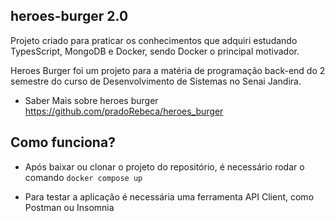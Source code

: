## heroes-burger 2.0

Projeto criado para praticar os conhecimentos que adquiri estudando TypesScript, MongoDB e Docker, sendo Docker o principal motivador.

Heroes Burger foi um projeto para a matéria de programação back-end do 2 semestre do curso de Desenvolvimento de Sistemas no Senai Jandira.

* Saber Mais sobre heroes burger https://github.com/pradoRebeca/heroes_burger

## Como funciona?

* Após baixar ou clonar o projeto do repositório, é necessário rodar o comando 
`docker compose up`

* Para testar a aplicação é necessária uma ferramenta API Client, como Postman ou Insomnia



